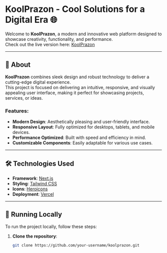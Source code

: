 # KoolPrazon - Cool Solutions for a Digital Era 🌐

Welcome to **KoolPrazon**, a modern and innovative web platform designed to showcase creativity, functionality, and performance.  
Check out the live version here: [KoolPrazon](https://koolprazon.vercel.app)

---

## 🌟 About

**KoolPrazon** combines sleek design and robust technology to deliver a cutting-edge digital experience.  
This project is focused on delivering an intuitive, responsive, and visually appealing user interface, making it perfect for showcasing projects, services, or ideas.

### Features:
- **Modern Design**: Aesthetically pleasing and user-friendly interface.
- **Responsive Layout**: Fully optimized for desktops, tablets, and mobile devices.
- **Performance Optimized**: Built with speed and efficiency in mind.
- **Customizable Components**: Easily adaptable for various use cases.

---

## 🛠️ Technologies Used

- **Framework**: [Next.js](https://nextjs.org/)  
- **Styling**: [Tailwind CSS](https://tailwindcss.com/)  
- **Icons**: [Heroicons](https://heroicons.com/)  
- **Deployment**: [Vercel](https://vercel.com/)

---

## 🚀 Running Locally

To run the project locally, follow these steps:

1. **Clone the repository**:
   ```bash
   git clone https://github.com/your-username/koolprazon.git
